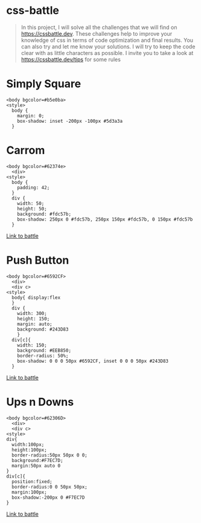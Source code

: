 # css-battle

> In this project, I will solve all the challenges that we will find on
> https://cssbattle.dev. These challenges help to improve your knowledge of css
> in terms of code optimization and final results. You can also try and let me
> know your solutions. I will try to keep the code clear with as little
> characters as possible. I invite you to take a look at
> https://cssbattle.dev/tips for some rules

# Simply Square

```
<body bgcolor=#b5e0ba>
<style>
  body {
    margin: 0;
    box-shadow: inset -200px -100px #5d3a3a
  }

```

# Carrom

```
<body bgcolor=#62374e>
  <div>
<style>
  body {
    padding: 42;
  }
  div {
    width: 50;
    height: 50;
    background: #fdc57b;
    box-shadow: 250px 0 #fdc57b, 250px 150px #fdc57b, 0 150px #fdc57b
  }

```

[Link to battle](https://cssbattle.dev/play/2/)

# Push Button

```
<body bgcolor=#6592CF>
  <div>
  <div c>
<style>
  body{ display:flex
  }
  div {
    width: 300;
    height: 150;
    margin: auto;
    background: #243D83
    }
  div[c]{
    width: 150;
    background: #EEB850;
    border-radius: 50%;
    box-shadow: 0 0 0 50px #6592CF, inset 0 0 0 50px #243D83
  }

```

[Link to battle](https://cssbattle.dev/play/3/)

# Ups n Downs

```
<body bgcolor=#62306D>
  <div>
  <div c>
<style>
div{
  width:100px;
  height:100px;
  border-radius:50px 50px 0 0;
  background:#F7EC7D;
  margin:50px auto 0
}
div[c]{
  position:fixed;
  border-radius:0 0 50px 50px;
  margin:100px;
  box-shadow:-200px 0 #F7EC7D
}

```

[Link to battle](https://cssbattle.dev/play/4/)
